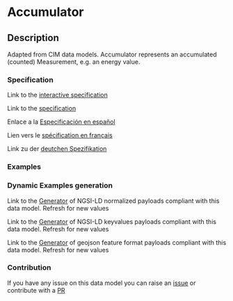 # Accumulator

## Description 

Adapted from CIM data models. Accumulator represents an accumulated (counted) Measurement, e.g. an energy value.
### Specification

Link to the [interactive specification](https://swagger.lab.fiware.org/?url=https://smart-data-models.github.io/dataModel.EnergyCIM/Accumulator/swagger.yaml)

Link to the [specification](https://smart-data-models.github.io/dataModel.EnergyCIM/Accumulator/doc/spec.md)

Enlace a la [Especificación en español](https://smart-data-models.github.io/dataModel.EnergyCIM/Accumulator/doc/spec_ES.md)

Lien vers le [spécification en français](https://smart-data-models.github.io/dataModel.EnergyCIM/Accumulator/doc/spec_FR.md)

Link zu der [deutchen Spezifikation](https://smart-data-models.github.io/dataModel.EnergyCIM/Accumulator/doc/spec_DE.md)
### Examples
### Dynamic Examples generation

Link to the [Generator](https://smartdatamodels.org/extra/ngsi-ld_generator_v0.92.php?schemaUrl=https://raw.githubusercontent.com/smart-data-models/dataModel.EnergyCIM/master/Accumulator/schema.json&email=info@smartdatamodels.org) of NGSI-LD normalized payloads compliant with this data model. Refresh for new values

Link to the [Generator](https://smartdatamodels.org/extra/ngsi-ld_generator_keyvalues_v0.92.php?schemaUrl=https://raw.githubusercontent.com/smart-data-models/dataModel.EnergyCIM/master/Accumulator/schema.json&email=info@smartdatamodels.org) of NGSI-LD keyvalues payloads compliant with this data model. Refresh for new values

Link to the [Generator](https://smartdatamodels.org/extra/geojson_features_generator_v1.0.php?schemaUrl=https://raw.githubusercontent.com/smart-data-models/dataModel.EnergyCIM/master/Accumulator/schema.json&email=info@smartdatamodels.org) of geojson feature format payloads compliant with this data model. Refresh for new values
### Contribution

 If you have any issue on this data model you can raise an [issue](https://github.com/smart-data-models/dataModel.EnergyCIM/issues)  or contribute with a [PR](https://github.com/smart-data-models/dataModel.EnergyCIM/pulls)